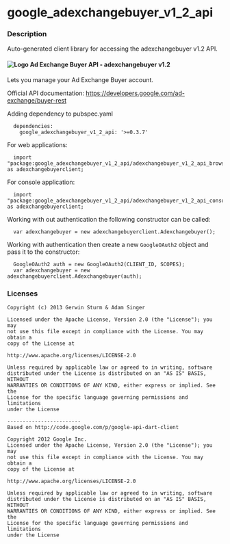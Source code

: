 # google_adexchangebuyer_v1_2_api

### Description

Auto-generated client library for accessing the adexchangebuyer v1.2 API.

#### ![Logo](http://www.google.com/images/icons/product/doubleclick-16.gif) Ad Exchange Buyer API - adexchangebuyer v1.2

Lets you manage your Ad Exchange Buyer account.

Official API documentation: https://developers.google.com/ad-exchange/buyer-rest

Adding dependency to pubspec.yaml

```
  dependencies:
    google_adexchangebuyer_v1_2_api: '>=0.3.7'
```

For web applications:

```
  import "package:google_adexchangebuyer_v1_2_api/adexchangebuyer_v1_2_api_browser.dart" as adexchangebuyerclient;
```

For console application:

```
  import "package:google_adexchangebuyer_v1_2_api/adexchangebuyer_v1_2_api_console.dart" as adexchangebuyerclient;
```

Working with out authentication the following constructor can be called:

```
  var adexchangebuyer = new adexchangebuyerclient.Adexchangebuyer();
```

Working with authentication then create a new `GoogleOAuth2` object and pass it to the constructor:


```
  GoogleOAuth2 auth = new GoogleOAuth2(CLIENT_ID, SCOPES);
  var adexchangebuyer = new adexchangebuyerclient.Adexchangebuyer(auth);
```

### Licenses

```
Copyright (c) 2013 Gerwin Sturm & Adam Singer

Licensed under the Apache License, Version 2.0 (the "License"); you may 
not use this file except in compliance with the License. You may obtain a 
copy of the License at

http://www.apache.org/licenses/LICENSE-2.0

Unless required by applicable law or agreed to in writing, software
distributed under the License is distributed on an "AS IS" BASIS, WITHOUT
WARRANTIES OR CONDITIONS OF ANY KIND, either express or implied. See the
License for the specific language governing permissions and limitations 
under the License

------------------------
Based on http://code.google.com/p/google-api-dart-client

Copyright 2012 Google Inc.
Licensed under the Apache License, Version 2.0 (the "License"); you may 
not use this file except in compliance with the License. You may obtain a
copy of the License at

http://www.apache.org/licenses/LICENSE-2.0

Unless required by applicable law or agreed to in writing, software
distributed under the License is distributed on an "AS IS" BASIS, WITHOUT
WARRANTIES OR CONDITIONS OF ANY KIND, either express or implied. See the
License for the specific language governing permissions and limitations 
under the License

```
